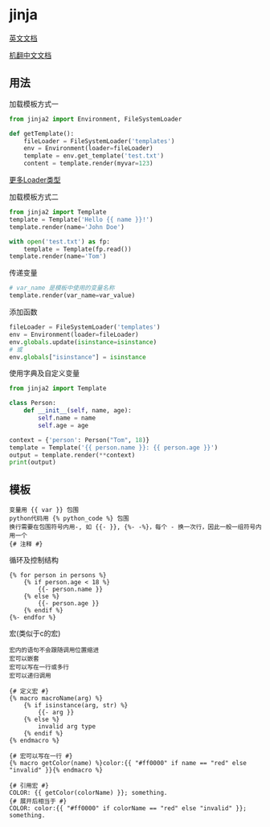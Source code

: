 
# jinja

[英文文档](https://jinja.palletsprojects.com/en/2.10.x/)

[机翻中文文档](http://doc.yonyoucloud.com/doc/jinja2-docs-cn/index.html)

## 用法

加载模板方式一

```python
from jinja2 import Environment, FileSystemLoader

def getTemplate():
    fileLoader = FileSystemLoader('templates')
    env = Environment(loader=fileLoader)
    template = env.get_template('test.txt')
    content = template.render(myvar=123)
```

[更多Loader类型](https://www.jianshu.com/p/b01b692a181e)

加载模板方式二

```python
from jinja2 import Template
template = Template('Hello {{ name }}!')
template.render(name='John Doe')

with open('test.txt') as fp:
    template = Template(fp.read())
template.render(name='Tom')
```

传递变量

```python
# var_name 是模板中使用的变量名称
template.render(var_name=var_value)
```

添加函数

```python
fileLoader = FileSystemLoader('templates')
env = Environment(loader=fileLoader)
env.globals.update(isinstance=isinstance)
# 或
env.globals["isinstance"] = isinstance
```

使用字典及自定义变量

```python
from jinja2 import Template

class Person:
    def __init__(self, name, age):
        self.name = name
        self.age = age

context = {'person': Person("Tom", 18)}
template = Template('{{ person.name }}: {{ person.age }}')
output = template.render(**context)
print(output)
```

## 模板

```text
变量用 {{ var }} 包围
python代码用 {% python_code %} 包围
换行需要在包围符号内用-, 如 {{- }}, {%- -%}，每个 - 换一次行，因此一般一组符号内用一个
{# 注释 #}
```

循环及控制结构

```text
{% for person in persons %}
    {% if person.age < 18 %}
        {{- person.name }}
    {% else %}
        {{- person.age }}
    {% endif %}
{%- endfor %}
```

宏(类似于c的宏)

```text
宏内的语句不会跟随调用位置缩进
宏可以嵌套
宏可以写在一行或多行
宏可以递归调用
```

```text
{# 定义宏 #}
{% macro macroName(arg) %}
    {% if isinstance(arg, str) %}
        {{- arg }}
    {% else %}
        invalid arg type
    {% endif %}
{% endmacro %}

{# 宏可以写在一行 #}
{% macro getColor(name) %}color:{{ "#ff0000" if name == "red" else "invalid" }}{% endmacro %}

{# 引用宏 #}
COLOR: {{ getColor(colorName) }}; something.
{# 展开后相当于 #}
COLOR: color:{{ "#ff0000" if colorName == "red" else "invalid" }}; something.
```
